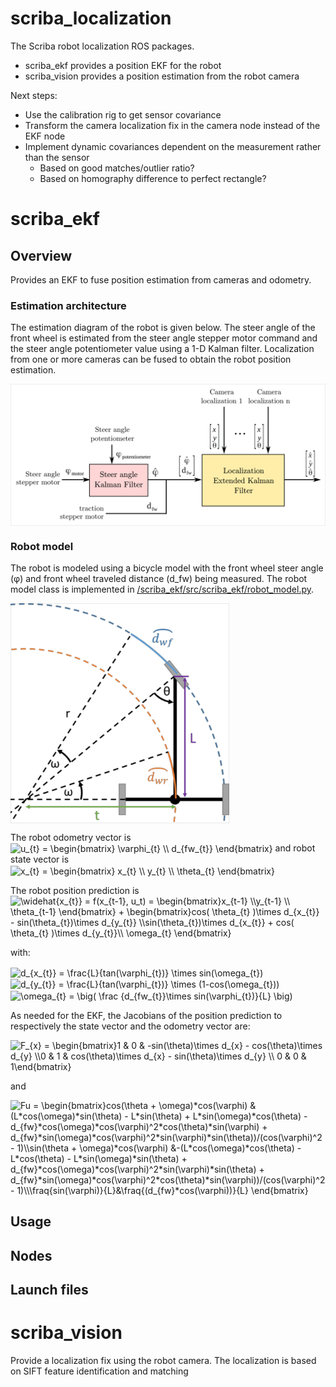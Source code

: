 # scriba_localization
The Scriba robot localization ROS packages.

- scriba_ekf provides a position EKF for the robot
- scriba_vision provides a position estimation from the robot camera

Next steps:
- Use the calibration rig to get sensor covariance
- Transform the camera localization fix in the camera node instead of the EKF node
- Implement dynamic covariances dependent on the measurement rather than the sensor
  - Based on good matches/outlier ratio?
  - Based on homography difference to perfect rectangle?


# scriba_ekf

## Overview
Provides an EKF to fuse position estimation from cameras and odometry.

### Estimation architecture
The estimation diagram of the robot is given below. The steer angle of the front wheel is estimated from the steer angle stepper motor command and the steer angle potentiometer value using a 1-D Kalman filter. Localization from one or more cameras can be fused to obtain the robot position estimation.

<img src="/documentation/pictures/ekf_diagram.png" align="center" width="800"/>

### Robot model

The robot is modeled using a bicycle model with the front wheel steer angle (φ) and front wheel traveled distance (d_fw) being measured. The robot model class is implemented in [/scriba_ekf/src/scriba_ekf/robot_model.py](/scriba_ekf/src/scriba_ekf/robot_model.py).

<img src="/documentation/pictures/scriba_robot_model.png" align="center" width="350"/>

The robot odometry vector is <img src="/documentation/formulas/u" align="center" border="0" alt="u_{t} =  \begin{bmatrix} \varphi_{t} \\ d_{fw_{t}} \end{bmatrix} " width="93" height="40" /> and robot state vector is <img src="/documentation/formulas/x" align="center" border="0" alt="x_{t} =  \begin{bmatrix} x_{t} \\ y_{t} \\ \theta_{t} \end{bmatrix} " width="83" height="68" />

The robot position prediction is <img src="/documentation/formulas/f" align="center" border="0" alt="\widehat{x_{t}}  = f(x_{t-1}, u_t) =  \begin{bmatrix}x_{t-1} \\y_{t-1} \\  \theta_{t-1}  \end{bmatrix} +  \begin{bmatrix}cos( \theta_{t} )\times d_{x_{t}} - sin(\theta_{t})\times d_{y_{t}} \\sin(\theta_{t})\times d_{x_{t}} +  cos( \theta_{t} )\times d_{y_{t}}\\  \omega_{t} \end{bmatrix}" width="380" height="68" />

with:

<img src="/documentation/formulas/dx" align="center" border="0" alt="d_{x_{t}} =  \frac{L}{tan(\varphi_{t})} \times sin(\omega_{t})" width="194" height="46" />

<img src="/documentation/formulas/dy" align="center" border="0" alt="d_{y_{t}} =  \frac{L}{tan(\varphi_{t})} \times (1-cos(\omega_{t}))" width="230" height="46" />

<img src="/documentation/formulas/omega" align="center" border="0" alt="\omega_{t} = \big( \frac {d_{fw_{t}}\times sin(\varphi_{t})}{L} \big)" width="172" height="43" />

As needed for the EKF, the Jacobians of the position prediction to respectively the state vector and the odometry vector are:

<img src="/documentation/formulas/Fx" align="center" border="0" alt="F_{x} =  \begin{bmatrix}1 & 0 & -sin(\theta)\times d_{x} - cos(\theta)\times d_{y} \\0 & 1 & cos(\theta)\times d_{x} -  sin(\theta)\times d_{y} \\ 0 & 0 & 1\end{bmatrix} " width="255" height="68" />

and

<img src="/documentation/formulas/Fu" align="center" border="0" alt="Fu =  \begin{bmatrix}cos(\theta + \omega)*cos(\varphi) & (L*cos(\omega)*sin(\theta) - L*sin(\theta) + L*sin(\omega)*cos(\theta) - d_{fw}*cos(\omega)*cos(\varphi)^2*cos(\theta)*sin(\varphi) + d_{fw}*sin(\omega)*cos(\varphi)^2*sin(\varphi)*sin(\theta))/(cos(\varphi)^2 - 1)\\sin(\theta + \omega)*cos(\varphi) &-(L*cos(\omega)*cos(\theta) - L*cos(\theta) - L*sin(\omega)*sin(\theta) + d_{fw}*cos(\omega)*cos(\varphi)^2*sin(\varphi)*sin(\theta) + d_{fw}*sin(\omega)*cos(\varphi)^2*cos(\theta)*sin(\varphi))/(cos(\varphi)^2 - 1)\\\fraq{sin(\varphi)}{L}&\fraq{(d_{fw}*cos(\varphi))}{L} \end{bmatrix} " width="1544" height="68" />


## Usage

## Nodes

## Launch files


# scriba_vision
Provide a localization fix using the robot camera. The localization is based on SIFT feature identification and matching
